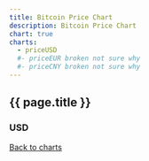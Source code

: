 ```yaml
---
title: Bitcoin Price Chart
description: Bitcoin Price Chart
chart: true
charts:
  - priceUSD
  #- priceEUR broken not sure why
  #- priceCNY broken not sure why
---
```


<h2>{{ page.title }}</h2>
<h3>USD</h3>
<canvas id="price-chart-usd" class="chart" height="150" style="width:100%;"></canvas>
<!-- broken for some reason
<h3>Euro</h3>
<canvas id="price-chart-eur" class="chart" height="150" style="width:100%;"></canvas>
<h3>CNY</h3>
<canvas id="price-chart-cny" class="chart" height="150" style="width:100%;"></canvas>-->

<a href="{{ site.baseurl }}/{{ page.lang }}/charts">Back to charts</a>
